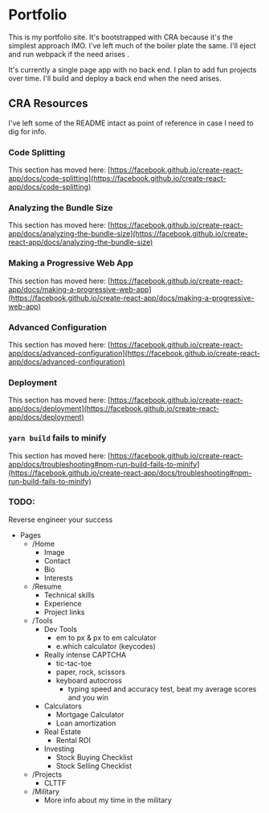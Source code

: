 # Portfolio

This is my portfolio site. It's bootstrapped with CRA because it's the simplest approach IMO. I've left much of the boiler plate the same. I'll eject and run webpack if the need arises .

It's currently a single page app with no back end. I plan to add fun projects over time. I'll build and deploy a back end when the need arises.

## CRA Resources

I've left some of the README intact as point of reference in case I need to dig for info.

### Code Splitting

This section has moved here: [https://facebook.github.io/create-react-app/docs/code-splitting](https://facebook.github.io/create-react-app/docs/code-splitting)

### Analyzing the Bundle Size

This section has moved here: [https://facebook.github.io/create-react-app/docs/analyzing-the-bundle-size](https://facebook.github.io/create-react-app/docs/analyzing-the-bundle-size)

### Making a Progressive Web App

This section has moved here: [https://facebook.github.io/create-react-app/docs/making-a-progressive-web-app](https://facebook.github.io/create-react-app/docs/making-a-progressive-web-app)

### Advanced Configuration

This section has moved here: [https://facebook.github.io/create-react-app/docs/advanced-configuration](https://facebook.github.io/create-react-app/docs/advanced-configuration)

### Deployment

This section has moved here: [https://facebook.github.io/create-react-app/docs/deployment](https://facebook.github.io/create-react-app/docs/deployment)

### `yarn build` fails to minify

This section has moved here: [https://facebook.github.io/create-react-app/docs/troubleshooting#npm-run-build-fails-to-minify](https://facebook.github.io/create-react-app/docs/troubleshooting#npm-run-build-fails-to-minify)

### TODO:

Reverse engineer your success

- Pages
  - /Home
    - Image
    - Contact
    - Bio
    - Interests
  - /Resume
    - Technical skills
    - Experience
    - Project links
  - /Tools
    - Dev Tools
      - em to px & px to em calculator
      - e.which calculator (keycodes)
    - Really intense CAPTCHA
      - tic-tac-toe
      - paper, rock, scissors
      - keyboard autocross
        - typing speed and accuracy test, beat my average scores and you win
    - Calculators
      - Mortgage Calculator
      - Loan amortization
    - Real Estate
      - Rental ROI
    - Investing
      - Stock Buying Checklist
      - Stock Selling Checklist
  - /Projects
    - CLTTF
  - /Military
    - More info about my time in the military
